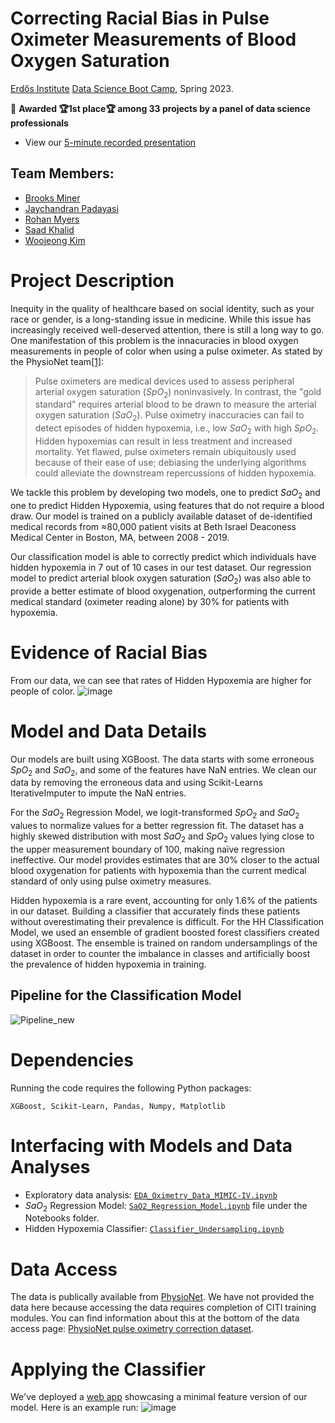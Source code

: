 # Correcting Racial Bias in Pulse Oximeter Measurements of Blood Oxygen Saturation
[Erdős Institute](https://www.erdosinstitute.org/) [Data Science Boot Camp](https://www.erdosinstitute.org/programs/spring-2023/data-science-boot-camp), Spring 2023.

🎉 **Awarded 🏆1st place🏆 among 33 projects by a panel of data science professionals**
- View our [5-minute recorded presentation](https://www.erdosinstitute.org/project-database/spring-2023/data-science-boot-camp/correcting-racial-bias-in-measurement-of-blood-oxygen-saturation)

## Team Members:
- [Brooks Miner](https://www.linkedin.com/in/brooks-miner/)
- [Jaychandran Padayasi](https://www.linkedin.com/in/jaychandran-padayasi/)
- [Rohan Myers](https://www.linkedin.com/in/rohanmyers/)
- [Saad Khalid](https://www.linkedin.com/in/saad-khalid-9b31b3125/)
- [Woojeong Kim](https://www.linkedin.com/in/woojeongkim1123/)

# Project Description

Inequity in the quality of healthcare based on social identity, such as your race or gender, is a long-standing issue in medicine. While this issue has increasingly received well-deserved attention, there is still a long way to go. One manifestation of this problem is the innacuracies in blood oxygen measurements in people of color when using a pulse oximeter. As stated by the PhysioNet team[[1]](https://physionet.org/content/mit-critical-datathon-2023/1.0.0/):

>Pulse oximeters are medical devices used to assess peripheral arterial oxygen saturation ($SpO_2$) noninvasively. In contrast, the "gold standard" requires arterial blood to be drawn to measure the arterial oxygen saturation ($SaO_2$). Pulse oximetry inaccuracies can fail to detect episodes of hidden hypoxemia, i.e., low $SaO_2$ with high $SpO_2$. Hidden hypoxemias can result in less treatment and increased mortality. Yet flawed, pulse oximeters remain ubiquitously used because of their ease of use; debiasing the underlying algorithms could alleviate the downstream repercussions of hidden hypoxemia.<br>

We tackle this problem by developing two models, one to predict $SaO_2$ and one to predict Hidden Hypoxemia, using features that do not require a blood draw. Our model is trained on a publicly available dataset of de-identified medical records from ≈80,000 patient visits at Beth Israel Deaconess Medical Center in Boston, MA, between 2008 - 2019.<br>

Our classification model is able to correctly predict which individuals have hidden hypoxemia in 7 out of 10 cases in our test dataset. Our regression model to predict arterial blook oxygen saturation ($SaO_2$) was also able to provide a better estimate of blood oxygenation, outperforming the current medical standard (oximeter reading alone) by 30% for patients with hypoxemia.<br>

# Evidence of Racial Bias
From our data, we can see that rates of Hidden Hypoxemia are higher for people of color.
![image](https://github.com/brooksminer/pulse-ox-correction/assets/12636792/07c8aba1-953b-4dc2-8baa-98aa485cb1ba)

# Model and Data Details
Our models are built using XGBoost. The data starts with some erroneous $SpO_2$ and $SaO_2$, and some of the features have NaN entries. We clean our data by removing the erroneous data and using Scikit-Learns IterativeImputer to impute the NaN entries. <br>

For the $SaO_2$ Regression Model, we logit-transformed $SpO_2$ and $SaO_2$ values to normalize values for a better regression fit. The dataset has a highly skewed distribution with most $SaO_2$ and $SpO_2$ values lying close to the upper measurement boundary of 100, making naïve regression ineffective. Our model provides estimates that are 30% closer to the actual blood oxygenation for patients with hypoxemia than the current medical standard of only using pulse oximetry measures. <br>

Hidden hypoxemia is a rare event, accounting for only 1.6% of the patients in our dataset. Building a classifier that accurately finds these patients without overestimating their prevalence is difficult. For the HH Classification Model, we used an ensemble of gradient boosted forest classifiers created using XGBoost. The ensemble is trained on random undersamplings of the dataset in order to counter the imbalance in classes and artificially boost the prevalence of hidden hypoxemia in training.

## Pipeline for the Classification Model<br>
![Pipeline_new](https://github.com/brooksminer/pulse-ox-correction/assets/69217005/e387815c-5223-4c55-b2de-cc5c52af731d)

# Dependencies
Running the code requires the following Python packages: 
```
XGBoost, Scikit-Learn, Pandas, Numpy, Matplotlib
```
# Interfacing with Models and Data Analyses
- Exploratory data analysis: [`EDA_Oximetry_Data_MIMIC-IV.ipynb`](https://github.com/brooksminer/pulse-ox-correction/blob/main/EDA/EDA_Oximetry_Data_MIMIC-IV.ipynb)
- $SaO_2$ Regression Model: [`SaO2_Regression_Model.ipynb`](https://github.com/brooksminer/pulse-ox-correction/blob/main/Notebooks/SaO2_Regression_Model.ipynb) file under the Notebooks folder. 
- Hidden Hypoxemia Classifier: [`Classifier_Undersampling.ipynb`](https://github.com/brooksminer/pulse-ox-correction/blob/main/Notebooks/Classifier_Undersampling.ipynb)


# Data Access
The data is publically available from [PhysioNet](https://physionet.org/). We have not provided the data here because accessing the data requires completion of CITI training modules. You can find information about this at the bottom of the data access page: [PhysioNet pulse oximetry correction dataset](https://physionet.org/content/mit-critical-datathon-2023/1.0.0/).

# Applying the Classifier
We've deployed a [web app](https://huggingface.co/spaces/zonova/pulse_ox) showcasing a minimal feature version of our model. 
Here is an example run:
![image](https://github.com/brooksminer/pulse-ox-correction/assets/12636792/6d3e09bb-4778-4b4d-aa76-dfb59e185eb4)

